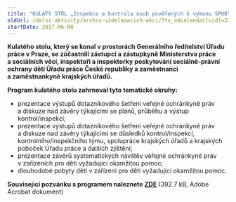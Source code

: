 ```yaml
---
title: "KULATÝ STŮL „Inspekce a kontrola osob pověřených k výkonu SPOD“ Praha"
oldUrl: /dalsi-aktivity/archiv-vzdelavacich-akci/?tx_odcalendar[uid]=229&cHash=833ffc9c690447203b8f0d2588ab967e
startDate: 2017-06-08
---
```


<p><strong>Kulatého stolu, který se konal v prostorách Generálního ředitelství Úřadu práce v Praze, se zúčastnili zástupci a zástupkyně Ministerstva práce a sociálních věcí, inspektoři a inspektorky poskytování sociálně-právní ochrany dětí Úřadu práce České republiky a zaměstnanci a zaměstnankyně krajských úřadů.</strong></p>
<p><strong>Program kulatého stolu zahrnoval tyto tematické okruhy:</strong></p><ul><li>prezentace výstupů dotazníkového šetření veřejné ochránkyně práv a diskuze nad závěry týkajícími se plánů, průběhu a výstup kontrol/inspekcí;</li><li>prezentace výstupů dotazníkového šetření veřejné ochránkyně práv a diskuze nad závěry týkajícími se důsledků kontrol/inspekcí, kontrolního/inspekčního týmu, spolupráce krajských úřadů a krajských poboček Úřadu práce a dalších zjištění; </li><li>prezentace závěrů systematických návštěv veřejné ochránkyně práv v zařízeních pro děti vyžadující okamžitou pomoc;</li><li>dlouhodobé pobyty dětí v zařízení pro děti vyžadující okamžitou pomoc.</li></ul><p><strong>Související pozvánku s programem naleznete </strong><a href="https://www.ochrance.cz/fileadmin/user_upload/projekt_ESF/00_2017_SEMINARE/ARCHIV_2017/Kulate_stoly_archiv/06_08_Inspekce_a_kontrola_osob_poverenych_k_vykonu_SPOD_pozvanka___program.pdf" target="_blank"><strong>ZDE</strong></a> (392.7 kB, Adobe Acrobat dokument)</p>
